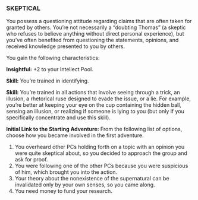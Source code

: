 ### SKEPTICAL

<!-- P, ID: 050878 -->

You possess a questioning attitude regarding claims that are often taken for granted by others. You’re not necessarily a “doubting Thomas” (a skeptic who refuses to believe anything without direct personal experience), but you’ve often benefited from questioning the statements, opinions, and received knowledge presented to you by others.

<!-- P, ID: 050879 -->

You gain the following characteristics:

<!-- P, ID: 050880 -->

**Insightful:** +2 to your Intellect Pool.

<!-- P, ID: 050881 -->

**Skill:** You’re trained in identifying.

<!-- P, ID: 050882 -->

**Skill:** You’re trained in all actions that involve seeing through a trick, an illusion, a rhetorical ruse designed to evade the issue, or a lie. For example, you’re better at keeping your eye on the cup containing the hidden ball, sensing an illusion, or realizing if someone is lying to you (but only if you specifically concentrate and use this skill).

<!-- P, ID: 050883 -->

**Initial Link to the Starting Adventure:** From the following list of options, choose how you became involved in the first adventure.

<!-- L, ID: 050884 -->

1. You overheard other PCs holding forth on a topic with an opinion you were quite skeptical about, so you decided to approach the group and ask for proof.
2. You were following one of the other PCs because you were suspicious of him, which brought you into the action.
3. Your theory about the nonexistence of the supernatural can be invalidated only by your own senses, so you came along.
4. You need money to fund your research.

<!-- /L -->

